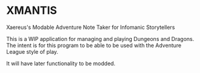 # XMANTIS
Xaereus's Modable Adventure Note Taker for Infomanic Storytellers

This is a WIP application for managing and playing Dungeons and Dragons.
The intent is for this program to be able to be used with the Adventure League style of play.

It will have later functionality to be modded.
